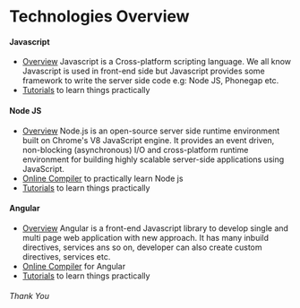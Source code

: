 # Technologies Overview

#### Javascript
- [Overview](https://developer.mozilla.org/en-US/docs/Web/JavaScript/Guide/Introduction)
Javascript is a Cross-platform scripting language. We all know Javascript is used in front-end side but Javascript provides some framework to write the server side code e.g: Node JS, Phonegap etc.
- [Tutorials](https://www.pluralsight.com/browse/software-development/javascript?gclid=EAIaIQobChMIp_aEmJCa3AIVViUrCh3fdQfUEAAYASAAEgL99fD_BwE&aid=7010a000002BWq6AAG&promo=&oid=&utm_source=non_branded&utm_medium=digital_paid_search_google&utm_campaign=APAC_Dynamic&utm_content=&s_kwcid=AL!5668!3!277681681197!b!!g!!&ef_id=Wu2_ZQAAAJ50Wmjc:20180712175134:s) to learn things practically


#### Node JS
- [Overview](https://nodeschool.io/)
Node.js is an open-source server side runtime environment built on Chrome's V8 JavaScript engine. It provides an event driven, non-blocking (asynchronous) I/O and cross-platform runtime environment for building highly scalable server-side applications using JavaScript.
- [Online Compiler](https://repl.it/repls/KookyWetEquations) to practically learn Node js
- [Tutorials](http://www.tutorialsteacher.com/nodejs/nodejs-tutorials) to learn things practically

#### Angular
- [Overview](https://angular.io/tutorial)
Angular is a front-end Javascript library to develop single and multi page web application with new approach. It has many inbuild directives, services ans so on, developer can also create custom directives, services etc.
- [Online Compiler](https://stackblitz.com/) for Angular
- [Tutorials](https://hackr.io/tutorials/learn-angular) to learn things practically


###### Thank You
